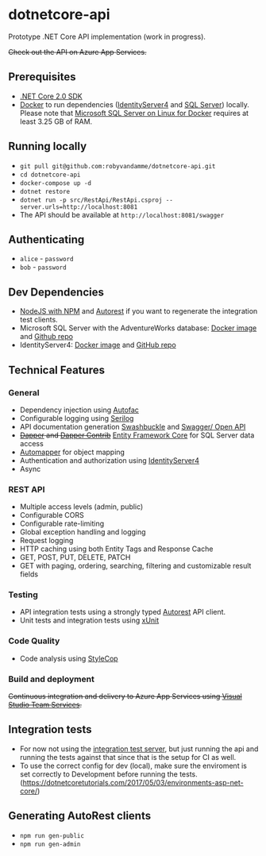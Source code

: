 # dotnetcore-api

Prototype .NET Core API implementation (work in progress).

~~Check out the API on Azure App Services.~~

## Prerequisites

- [.NET Core 2.0 SDK](https://www.microsoft.com/net/download/core)
- [Docker](https://www.docker.com) to run dependencies ([IdentityServer4](https://identityserver.io) and [SQL Server](https://www.microsoft.com/en-us/sql-server)) locally. Please note that [Microsoft SQL Server on Linux for Docker](https://hub.docker.com/r/microsoft/mssql-server-linux/) requires at least 3.25 GB of RAM.

## Running locally

- ``git pull git@github.com:robyvandamme/dotnetcore-api.git``
- ``cd dotnetcore-api``
- ``docker-compose up -d``
- ``dotnet restore``
- ``dotnet run -p src/RestApi/RestApi.csproj --server.urls=http://localhost:8081``
- The API should be available at ``http://localhost:8081/swagger``

## Authenticating

- ``alice`` - ``password``
- ``bob`` - ``password``

## Dev Dependencies

- [NodeJS with NPM](https://nodejs.org/en/) and [Autorest](https://github.com/Azure/autorest) if you want to regenerate the integration test clients.
- Microsoft SQL Server with the AdventureWorks database: [Docker image](https://hub.docker.com/r/robyvandamme/mssql-server-linux-adventureworks/) and [Github repo](https://github.com/robyvandamme/adventureworks-docker)
- IdentityServer4: [Docker image](https://hub.docker.com/r/robyvandamme/identityserver4-demo/) and [GitHub repo](https://github.com/robyvandamme/identityserver4-demo)

## Technical Features

### General

- Dependency injection using [Autofac](https://autofac.org/)
- Configurable logging using [Serilog](https://serilog.net)
- API documentation generation [Swashbuckle](https://github.com/domaindrivendev/Swashbuckle.AspNetCore) and [Swagger/ Open API](https://swagger.io)
- ~~[Dapper](https://github.com/StackExchange/Dapper) and [Dapper Contrib](https://github.com/StackExchange/Dapper/tree/master/Dapper.Contrib)~~ [Entity Framework Core](https://github.com/aspnet/EntityFrameworkCore) for SQL Server data access
- [Automapper](http://automapper.org/) for object mapping
- Authentication and authorization using [IdentityServer4](https://github.com/IdentityServer/IdentityServer4)
- Async

### REST API

- Multiple access levels (admin, public)
- Configurable CORS
- Configurable rate-limiting
- Global exception handling and logging
- Request logging
- HTTP caching using both Entity Tags and Response Cache
- GET, POST, PUT, DELETE, PATCH
- GET with paging, ordering, searching, filtering and customizable result fields

### Testing

- API integration tests using a strongly typed [Autorest](https://github.com/Azure/AutoRest) API client.
- Unit tests and integration tests using [xUnit](https://xunit.github.io)

### Code Quality

- Code analysis using [StyleCop](https://github.com/StyleCop)

### Build and deployment

~~Continuous integration and delivery to Azure App Services using [Visual Studio Team Services](https://www.visualstudio.com/team-services/).~~

## Integration tests

- For now not using the [integration test server](https://docs.microsoft.com/en-us/aspnet/core/testing/integration-testing), but just running the api and running the tests against that since that is the setup for CI as well.
- To use the correct config for dev (local), make sure the enviroment is set correctly to Development before running the tests. (https://dotnetcoretutorials.com/2017/05/03/environments-asp-net-core/)

## Generating AutoRest clients

- ``npm run gen-public``
- ``npm run gen-admin``
